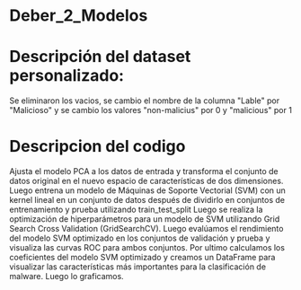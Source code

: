# Deber_2_Modelos
# Descripción del dataset personalizado:
Se eliminaron los vacios, se cambio el nombre de la columna "Lable" por "Malicioso" y se cambio los valores "non-malicius" por 0 y "malicious" por 1
# Descripcion del codigo
Ajusta el modelo PCA a los datos de entrada y transforma el conjunto de datos original en el nuevo espacio de características de dos dimensiones.
Luego entrena un modelo de Máquinas de Soporte Vectorial (SVM) con un kernel lineal en un conjunto de datos después de dividirlo en conjuntos de entrenamiento y prueba utilizando train_test_split
Luego se realiza la optimización de hiperparámetros para un modelo de SVM utilizando Grid Search Cross Validation (GridSearchCV).
Luego evalúamos el rendimiento del modelo SVM optimizado en los conjuntos de validación y prueba y visualiza las curvas ROC para ambos conjuntos.
Por ultimo calculamos los coeficientes del modelo SVM optimizado y creamos un DataFrame para visualizar las características más importantes para la clasificación de malware.
Luego lo graficamos.
